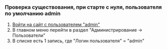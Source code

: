 ### Проверка существования, при старте с нуля, пользователя по умолчанию admin

1. [Войти на сайт с пользователем "admin"](../../../../0.%20Шаги/1.%20Войти%20на%20сайт%20с%20пользователем%20username.md)
1. В главном меню перейти в раздел "Администрирование -> Пользователи"
1. В списке есть 1 запись, где "Логин пользователя" = "admin"

